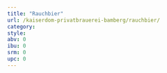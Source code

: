 ```yaml
---
title: "Rauchbier"
url: /kaiserdom-privatbrauerei-bamberg/rauchbier/
category: 
style: 
abv: 0
ibu: 0
srm: 0
upc: 0
---
```


